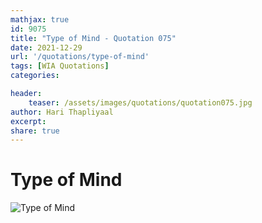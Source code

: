 ```yaml
---
mathjax: true
id: 9075
title: "Type of Mind - Quotation 075"
date: 2021-12-29
url: '/quotations/type-of-mind'
tags: [WIA Quotations] 
categories: 

header:
    teaser: /assets/images/quotations/quotation075.jpg
author: Hari Thapliyaal 
excerpt:
share: true 
---
```


# Type of Mind

![Type of Mind](/assets/images/quotations/quotation075.jpg)
